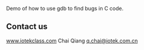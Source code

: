 Demo of how to use gdb to find bugs in C code.

Contact us
----------
www.iotekclass.com
Chai Qiang <q.chai@iotek.com.cn>
